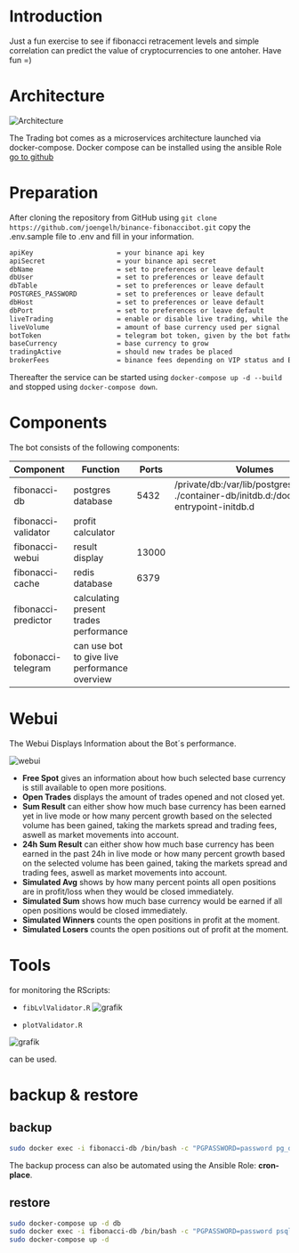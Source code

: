 # Introduction
Just a fun exercise to see if fibonacci retracement levels and simple correlation can predict the value of cryptocurrencies to one antoher. Have fun =) 


# Architecture

![Architecture](https://user-images.githubusercontent.com/73387330/126828603-6acc27bc-b959-472e-a22a-51606a5e77f8.PNG)

The Trading bot comes as a microservices architecture launched via docker-compose.
Docker compose can be installed using the ansible Role 
[go to github](https://github.com/joengelh/ansible-kvm/tree/main/roles/docker-compose)


# Preparation

After cloning the repository from GitHub using ``git clone https://github.com/joengelh/binance-fibonaccibot.git`` copy the .env.sample file to .env and fill in your information.

```bash
apiKey                     = your binance api key
apiSecret                  = your binance api secret
dbName                     = set to preferences or leave default
dbUser                     = set to preferences or leave default
dbTable                    = set to preferences or leave default
POSTGRES_PASSWORD          = set to preferences or leave default
dbHost                     = set to preferences or leave default
dbPort                     = set to preferences or leave default
liveTrading                = enable or disable live trading, while the backtesting method is not as accurate
liveVolume                 = amount of base currency used per signal
botToken                   = telegram bot token, given by the bot father
baseCurrency               = base currency to grow
tradingActive              = should new trades be placed
brokerFees                 = binance fees depending on VIP status and BNB use
```

Thereafter the service can be started using ``docker-compose up -d --build``
and stopped using ``docker-compose down``.

# Components

 The bot consists of the following components:

Component|Function|Ports|Volumes
---|---|---|---
fibonacci-db|postgres database|5432|/private/db:/var/lib/postgresql/data:rw<br>./container-db/initdb.d:/docker-entrypoint-initdb.d
fibonacci-validator|profit calculator||
fibonacci-webui|result display|13000|
fibonacci-cache|redis database|6379|
fibonacci-predictor|calculating present trades performance||
fobonacci-telegram|can use bot to give live performance overview||

# Webui

The Webui Displays Information about the Bot´s performance.

![webui](https://user-images.githubusercontent.com/73387330/126384015-8535dc64-af3d-4b0a-95ec-0a6a2b36955b.PNG)

* <strong>Free Spot</strong> gives an information about how buch selected base currency is still available to open more positions.
* <strong>Open Trades</strong> displays the amount of trades opened and not closed yet.
* <strong>Sum Result</strong> can either show how much base currency has been earned yet in live mode or how many percent growth based on the selected volume has been gained, taking the markets spread and trading fees, aswell as market movements into account.
* <strong>24h Sum Result</strong> can either show how much base currency has been earned in the past 24h in live mode or how many percent growth based on the selected volume has been gained, taking the markets spread and trading fees, aswell as market movements into account.
* <strong>Simulated Avg</strong> shows by how many percent points all open positions are in profit/loss when they would be closed immediately.
* <strong>Simulated Sum</strong> shows how much base currency would be earned if all open positions would be closed immediately.
* <strong>Simulated Winners</strong> counts the open positions in profit at the moment.
* <strong>Simulated Losers</strong> counts the open positions out of profit at the moment.


# Tools
for monitoring the RScripts:
* ``fibLvlValidator.R``
![grafik](https://user-images.githubusercontent.com/73387330/116047661-991a8000-a674-11eb-92c0-c537bc145512.png)

* ``plotValidator.R``

![grafik](https://user-images.githubusercontent.com/73387330/116047232-290bfa00-a674-11eb-9be0-ca638d47aed4.png)

can be used.


# backup & restore

## backup

```bash
sudo docker exec -i fibonacci-db /bin/bash -c "PGPASSWORD=password pg_dump --username postgres postgres" > dump.sql
```

The backup process can also be automated using the Ansible Role: <strong>cron-place</strong>.

## restore

```bash
sudo docker-compose up -d db
sudo docker exec -i fibonacci-db /bin/bash -c "PGPASSWORD=password psql --username postgres postgres" < dump.sql
sudo docker-compose up -d
```
